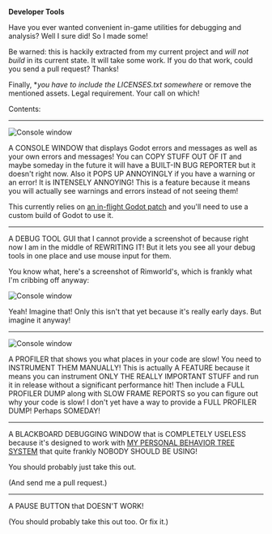 **Developer Tools**

Have you ever wanted convenient in-game utilities for debugging and analysis? Well I sure did! So I made some!

Be warned: this is hackily extracted from my current project and *will not build* in its current state. It will take some work. If you do that work, could you send a pull request? Thanks!

Finally, **you have to include the LICENSES.txt somewhere* or remove the mentioned assets. Legal requirement. Your call on which!

Contents:

---

![Console window](https://github.com/zorbathut/godottools/tree/dev/developer_tools/README_console.png)

A CONSOLE WINDOW that displays Godot errors and messages as well as your own errors and messages! You can COPY STUFF OUT OF IT and maybe someday in the future it will have a BUILT-IN BUG REPORTER but it doesn't right now. Also it POPS UP ANNOYINGLY if you have a warning or an error! It is INTENSELY ANNOYING! This is a feature because it means you will actually see warnings and errors instead of not seeing them!

This currently relies on [an in-flight Godot patch](https://github.com/godotengine/godot/pull/87576) and you'll need to use a custom build of Godot to use it.

---

A DEBUG TOOL GUI that I cannot provide a screenshot of because right now I am in the middle of REWRITING IT! But it lets you see all your debug tools in one place and use mouse input for them.

You know what, here's a screenshot of Rimworld's, which is frankly what I'm cribbing off anyway:

![Console window](https://github.com/zorbathut/godottools/tree/dev/developer_tools/README_command.png)

Yeah! Imagine that! Only this isn't that yet because it's really early days. But imagine it anyway!

---

![Console window](https://github.com/zorbathut/godottools/tree/dev/developer_tools/README_prof.png)

A PROFILER that shows you what places in your code are slow! You need to INSTRUMENT THEM MANUALLY! This is actually A FEATURE because it means you can instrument ONLY THE REALLY IMPORTANT STUFF and run it in release without a significant performance hit! Then include a FULL PROFILER DUMP along with SLOW FRAME REPORTS so you can figure out why your code is slow! I don't yet have a way to provide a FULL PROFILER DUMP! Perhaps SOMEDAY!

---

A BLACKBOARD DEBUGGING WINDOW that is COMPLETELY USELESS because it's designed to work with [MY PERSONAL BEHAVIOR TREE SYSTEM](https://github.com/zorbathut/arbor) that quite frankly NOBODY SHOULD BE USING!

You should probably just take this out.

(And send me a pull request.)

---

A PAUSE BUTTON that DOESN'T WORK!

(You should probably take this out too. Or fix it.)